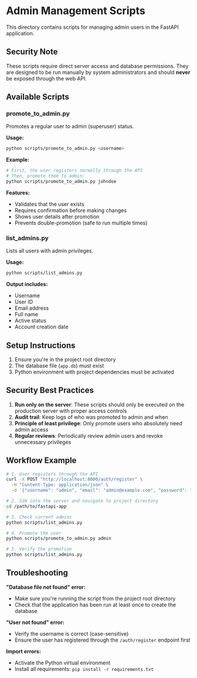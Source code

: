 # Admin Management Scripts

This directory contains scripts for managing admin users in the FastAPI application.

## Security Note

These scripts require direct server access and database permissions. They are designed to be run manually by system administrators and should **never** be exposed through the web API.

## Available Scripts

### promote_to_admin.py

Promotes a regular user to admin (superuser) status.

**Usage:**
```bash
python scripts/promote_to_admin.py <username>
```

**Example:**
```bash
# First, the user registers normally through the API
# Then, promote them to admin:
python scripts/promote_to_admin.py johndoe
```

**Features:**
- Validates that the user exists
- Requires confirmation before making changes
- Shows user details after promotion
- Prevents double-promotion (safe to run multiple times)

### list_admins.py

Lists all users with admin privileges.

**Usage:**
```bash
python scripts/list_admins.py
```

**Output includes:**
- Username
- User ID
- Email address
- Full name
- Active status
- Account creation date

## Setup Instructions

1. Ensure you're in the project root directory
2. The database file (`app.db`) must exist
3. Python environment with project dependencies must be activated

## Security Best Practices

1. **Run only on the server**: These scripts should only be executed on the production server with proper access controls
2. **Audit trail**: Keep logs of who was promoted to admin and when
3. **Principle of least privilege**: Only promote users who absolutely need admin access
4. **Regular reviews**: Periodically review admin users and revoke unnecessary privileges

## Workflow Example

```bash
# 1. User registers through the API
curl -X POST "http://localhost:8000/auth/register" \
  -H "Content-Type: application/json" \
  -d '{"username": "admin", "email": "admin@example.com", "password": "SecurePass123!", "full_name": "System Admin"}'

# 2. SSH into the server and navigate to project directory
cd /path/to/fastapi-app

# 3. Check current admins
python scripts/list_admins.py

# 4. Promote the user
python scripts/promote_to_admin.py admin

# 5. Verify the promotion
python scripts/list_admins.py
```

## Troubleshooting

**"Database file not found" error:**
- Make sure you're running the script from the project root directory
- Check that the application has been run at least once to create the database

**"User not found" error:**
- Verify the username is correct (case-sensitive)
- Ensure the user has registered through the `/auth/register` endpoint first

**Import errors:**
- Activate the Python virtual environment
- Install all requirements: `pip install -r requirements.txt`
